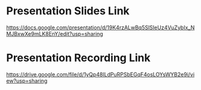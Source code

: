# Presentation Slides Link
https://docs.google.com/presentation/d/19K4rzALwBq5SlSIeUz4VuZybIx_NMJBxwXe9mLK8EnY/edit?usp=sharing

# Presentation Recording Link
https://drive.google.com/file/d/1yQp48ILdPuRPSbEGqF4osLOYsWYB2e9i/view?usp=sharing
